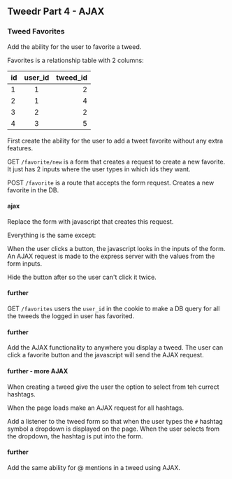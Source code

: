 ## Tweedr Part 4 - AJAX

### Tweed Favorites

Add the ability for the user to favorite a tweed.

Favorites is a relationship table with 2 columns:

| id | user_id | tweed_id |
| -- |:-------:| --------:|
|  1 |    1    | 2        |
|  2 |    1    | 4        |
|  3 |    2    | 2        |
|  4 |    3    | 5        |

First create the ability for the user to add a tweet favorite without any extra features.

GET `/favorite/new` is a form that creates a request to create a new favorite. It just has 2 inputs where the user types in which ids they want.

POST `/favorite` is a route that accepts the form request. Creates a new favorite in the DB.

#### ajax

Replace the form with javascript that creates this request.

Everything is the same except:

When the user clicks a button, the javascript looks in the inputs of the form. An AJAX request is made to the express server with the values from the form inputs.

Hide the button after so the user can't click it twice.

#### further

GET `/favorites` users the `user_id` in the cookie to make a DB query for all the tweeds the logged in user has favorited.

#### further

Add the AJAX functionality to anywhere you display a tweed. The user can click a favorite button and the javascript will send the AJAX request.

#### further - more AJAX

When creating a tweed give the user the option to select from teh currect hashtags.

When the page loads make an AJAX request for all hashtags.

Add a listener to the tweed form so that when the user types the `#` hashtag symbol a dropdown is displayed on the page. When the user selects from the dropdown, the hashtag is put into the form.

#### further

Add the same ability for @ mentions in a tweed using AJAX.



